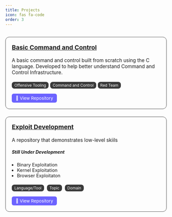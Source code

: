 ```yaml
---
title: Projects
icon: fas fa-code
order: 3
---
```

<style>
.tags {
  margin-top: 0.5rem;
}
.tag {
  display: inline-block;
  background: var(--tag-bg);
  color: var(--tag-text);
  padding: 3px 10px;
  border-radius: 12px;
  font-size: 0.75rem;
  margin-right: 5px;
  margin-top: 5px;
  text-decoration: none;
  transition: background 0.2s;
}
.tag:hover {
  background: var(--tag-hover-bg);
}

.project-grid {
  display: grid;
  grid-template-columns: repeat(auto-fit, minmax(320px, 1fr));
  gap: 1.5rem;
  margin-top: 2rem;
}

.project-card {
  background-color: var(--card-bg);
  padding: 1.2rem;
  border: 1px solid #444;
  border-radius: 12px;
  box-shadow: 0 0 8px rgba(255, 255, 255, 0.03);
  transition: 0.3s ease;
}

.project-card:hover {
  transform: scale(1.01);
  border-color: #865dff;
}

.project-card h3 {
  margin-top: 0;
  font-size: 1.2rem;
}

.project-card p {
  font-size: 0.95rem;
}

.project-card ul {
  padding-left: 1rem;
  font-size: 0.9rem;
}

.tags {
  margin-top: 0.5rem;
}

.tags span {
  display: inline-block;
  background: #3a3a3a;
  color: #fff;
  padding: 3px 8px;
  border-radius: 8px;
  font-size: 0.75rem;
  margin-right: 5px;
  margin-top: 5px;
}

.btn {
  display: inline-block;
  margin-top: 1rem;
  color: #fff;
  background: #6c63ff;
  padding: 6px 12px;
  border-radius: 6px;
  text-decoration: none;
  font-size: 0.85rem;
}
.btn:hover {
  background: #5548c8;
}
</style>

<div class="project-grid">

<div class="project-card">
  <h3><a href="https://github.com/tibane0/Basic-C2" target="_blank">Basic Command and Control</a></h3>
  <p>A basic command and control built from scratch using the C language. Developed to help better understand Command and Control Infrastructure.</p>

  <div class="tags">
    <span>Offensive Tooling</span><span>Command and Control</span><span>Red Team</span>
  </div>
  <a class="btn" href="https://github.com/tibane0/Basic-C2" target="_blank">🔗 View Repository</a>
</div>


<!-- Project -->
<div class="project-card">
  <h3><a href="https://github.com/tibane0/" target="_blank">Exploit Development</a></h3>
  <p>A repository that demonstrates low-level skiils </p>

  <h5>Still Under Development</h5>
  <ul>
    <li>Binary Exploitation</li>
    <li>Kernel Exploitation</li>
    <li>Browser Exploitaton</li>
  </ul>
  <div class="tags">
    <span>Language/Tool</span>
    <span>Topic</span>
    <span>Domain</span>
  </div>
  <a class="btn" href="https://github.com/your/repo-name" target="_blank">🔗 View Repository</a>
</div>


</div>

